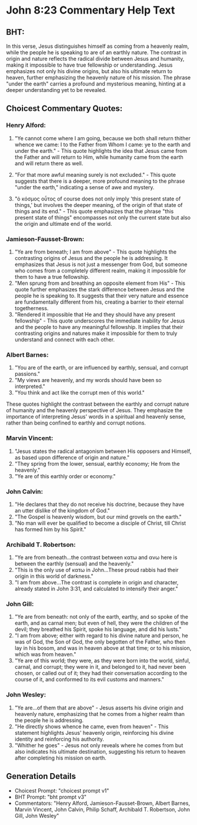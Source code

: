 # John 8:23 Commentary Help Text

## BHT:
In this verse, Jesus distinguishes himself as coming from a heavenly realm, while the people he is speaking to are of an earthly nature. The contrast in origin and nature reflects the radical divide between Jesus and humanity, making it impossible to have true fellowship or understanding. Jesus emphasizes not only his divine origins, but also his ultimate return to heaven, further emphasizing the heavenly nature of his mission. The phrase "under the earth" carries a profound and mysterious meaning, hinting at a deeper understanding yet to be revealed.

## Choicest Commentary Quotes:
### Henry Alford:
1. "Ye cannot come where I am going, because we both shall return thither whence we came: I to the Father from Whom I came: ye to the earth and under the earth." - This quote highlights the idea that Jesus came from the Father and will return to Him, while humanity came from the earth and will return there as well.

2. "For that more awful meaning surely is not excluded." - This quote suggests that there is a deeper, more profound meaning to the phrase "under the earth," indicating a sense of awe and mystery.

3. "ὁ κόσμος οὗτος of course does not only imply 'this present state of things,' but involves the deeper meaning, of the origin of that state of things and its end." - This quote emphasizes that the phrase "this present state of things" encompasses not only the current state but also the origin and ultimate end of the world.

### Jamieson-Fausset-Brown:
1. "Ye are from beneath; I am from above" - This quote highlights the contrasting origins of Jesus and the people he is addressing. It emphasizes that Jesus is not just a messenger from God, but someone who comes from a completely different realm, making it impossible for them to have a true fellowship.
2. "Men sprung from and breathing an opposite element from His" - This quote further emphasizes the stark difference between Jesus and the people he is speaking to. It suggests that their very nature and essence are fundamentally different from his, creating a barrier to their eternal togetherness.
3. "Rendered it impossible that He and they should have any present fellowship" - This quote underscores the immediate inability for Jesus and the people to have any meaningful fellowship. It implies that their contrasting origins and natures make it impossible for them to truly understand and connect with each other.

### Albert Barnes:
1. "You are of the earth, or are influenced by earthly, sensual, and corrupt passions."
2. "My views are heavenly, and my words should have been so interpreted."
3. "You think and act like the corrupt men of this world."

These quotes highlight the contrast between the earthly and corrupt nature of humanity and the heavenly perspective of Jesus. They emphasize the importance of interpreting Jesus' words in a spiritual and heavenly sense, rather than being confined to earthly and corrupt notions.

### Marvin Vincent:
1. "Jesus states the radical antagonism between His opposers and Himself, as based upon difference of origin and nature."
2. "They spring from the lower, sensual, earthly economy; He from the heavenly."
3. "Ye are of this earthly order or economy."

### John Calvin:
1. "He declares that they do not receive his doctrine, because they have an utter dislike of the kingdom of God."
2. "The Gospel is heavenly wisdom, but our mind grovels on the earth."
3. "No man will ever be qualified to become a disciple of Christ, till Christ has formed him by his Spirit."

### Archibald T. Robertson:
1. "Ye are from beneath...the contrast between κατω and ανω here is between the earthly (sensual) and the heavenly." 
2. "This is the only use of κατω in John...These proud rabbis had their origin in this world of darkness."
3. "I am from above...The contrast is complete in origin and character, already stated in John 3:31, and calculated to intensify their anger."

### John Gill:
1. "Ye are from beneath: not only of the earth, earthy, and so spoke of the earth, and as carnal men; but even of hell, they were the children of the devil; they breathed his Spirit, spoke his language, and did his lusts." 
2. "I am from above; either with regard to his divine nature and person, he was of God, the Son of God, the only begotten of the Father, who then lay in his bosom, and was in heaven above at that time; or to his mission, which was from heaven." 
3. "Ye are of this world; they were, as they were born into the world, sinful, carnal, and corrupt; they were in it, and belonged to it, had never been chosen, or called out of it; they had their conversation according to the course of it, and conformed to its evil customs and manners."

### John Wesley:
1. "Ye are...of them that are above" - Jesus asserts his divine origin and heavenly nature, emphasizing that he comes from a higher realm than the people he is addressing.
2. "He directly shows whence he came, even from heaven" - This statement highlights Jesus' heavenly origin, reinforcing his divine identity and reinforcing his authority.
3. "Whither he goes" - Jesus not only reveals where he comes from but also indicates his ultimate destination, suggesting his return to heaven after completing his mission on earth.


## Generation Details
- Choicest Prompt: "choicest prompt v1"
- BHT Prompt: "bht prompt v3"
- Commentators: "Henry Alford, Jamieson-Fausset-Brown, Albert Barnes, Marvin Vincent, John Calvin, Philip Schaff, Archibald T. Robertson, John Gill, John Wesley"
